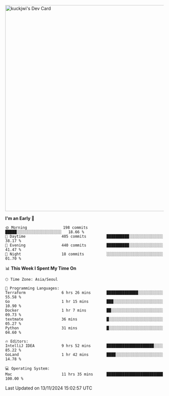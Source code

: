 <a href="https://app.daily.dev/kuckhwancho"><img src="https://api.daily.dev/devcards/v2/efef39c8028947428b3c0b486b9cd9b6.png?r=iz2&type=wide" width="652" alt="kuckjwi's Dev Card"/></a>

<!--START_SECTION:waka-->
**I'm an Early 🐤** 

```text
🌞 Morning                198 commits         █████░░░░░░░░░░░░░░░░░░░░   18.66 % 
🌆 Daytime                405 commits         ██████████░░░░░░░░░░░░░░░   38.17 % 
🌃 Evening                440 commits         ██████████░░░░░░░░░░░░░░░   41.47 % 
🌙 Night                  18 commits          ░░░░░░░░░░░░░░░░░░░░░░░░░   01.70 % 
```


📊 **This Week I Spent My Time On** 

```text
🕑︎ Time Zone: Asia/Seoul

💬 Programming Languages: 
Terraform                6 hrs 26 mins       ██████████████░░░░░░░░░░░   55.58 % 
Go                       1 hr 15 mins        ███░░░░░░░░░░░░░░░░░░░░░░   10.90 % 
Docker                   1 hr 7 mins         ██░░░░░░░░░░░░░░░░░░░░░░░   09.73 % 
textmate                 36 mins             █░░░░░░░░░░░░░░░░░░░░░░░░   05.27 % 
Python                   31 mins             █░░░░░░░░░░░░░░░░░░░░░░░░   04.60 % 

🔥 Editors: 
IntelliJ IDEA            9 hrs 52 mins       █████████████████████░░░░   85.22 % 
GoLand                   1 hr 42 mins        ████░░░░░░░░░░░░░░░░░░░░░   14.78 % 

💻 Operating System: 
Mac                      11 hrs 35 mins      █████████████████████████   100.00 % 
```


 Last Updated on 13/11/2024 15:02:57 UTC
<!--END_SECTION:waka-->
